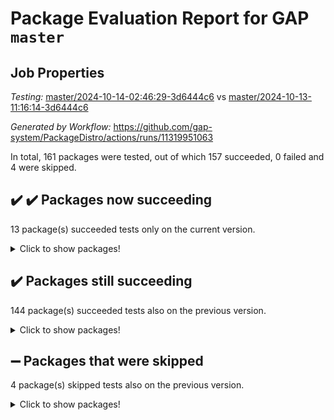 # Package Evaluation Report for GAP `master`

## Job Properties

*Testing:* [master/2024-10-14-02:46:29-3d6444c6](https://github.com/gap-system/PackageDistro/blob/data/reports/master/2024-10-14-02:46:29-3d6444c6) vs [master/2024-10-13-11:16:14-3d6444c6](https://github.com/gap-system/PackageDistro/blob/data/reports/master/2024-10-13-11:16:14-3d6444c6)

*Generated by Workflow:* https://github.com/gap-system/PackageDistro/actions/runs/11319951063

In total, 161 packages were tested, out of which 157 succeeded, 0 failed and 4 were skipped.

## :heavy_check_mark: :heavy_check_mark: Packages now succeeding

13 package(s) succeeded tests only on the current version.
<details><summary>Click to show packages!</summary>

- atlasrep 2.1.9 [(success)](https://github.com/gap-system/PackageDistro/actions/runs/11319951063/job/31476974713) vs atlasrep 2.1.9 [(failure)](https://github.com/gap-system/PackageDistro/actions/runs/11313005710/job/31462839417)
- corefreesub 0.6 [(success)](https://github.com/gap-system/PackageDistro/actions/runs/11319951063/job/31476980826) vs corefreesub 0.6 [(failure)](https://github.com/gap-system/PackageDistro/actions/runs/11313005710/job/31462843029)
- ctbllib 1.3.9 [(success)](https://github.com/gap-system/PackageDistro/actions/runs/11319951063/job/31476981980) vs ctbllib 1.3.9 [(failure)](https://github.com/gap-system/PackageDistro/actions/runs/11313005710/job/31462843556)
- cubefree 1.19 [(success)](https://github.com/gap-system/PackageDistro/actions/runs/11319951063/job/31476982204) vs cubefree 1.19 [(failure)](https://github.com/gap-system/PackageDistro/actions/runs/11313005710/job/31462843614)
- grpconst 2.6.5 [(success)](https://github.com/gap-system/PackageDistro/actions/runs/11319951063/job/31476986018) vs grpconst 2.6.5 [(failure)](https://github.com/gap-system/PackageDistro/actions/runs/11313005710/job/31462845832)
- lins 0.9 [(success)](https://github.com/gap-system/PackageDistro/actions/runs/11319951063/job/31476988666) vs lins 0.9 [(failure)](https://github.com/gap-system/PackageDistro/actions/runs/11313005710/job/31462847567)
- majoranaalgebras 1.5.2 [(success)](https://github.com/gap-system/PackageDistro/actions/runs/11319951063/job/31476989059) vs majoranaalgebras 1.5.2 [(failure)](https://github.com/gap-system/PackageDistro/actions/runs/11313005710/job/31462847902)
- orb 4.9.1 [(success)](https://github.com/gap-system/PackageDistro/actions/runs/11319951063/job/31476990720) vs orb 4.9.1 [(failure)](https://github.com/gap-system/PackageDistro/actions/runs/11313005710/job/31462849512)
- packagemanager 1.6 [(success)](https://github.com/gap-system/PackageDistro/actions/runs/11319951063/job/31476990826) vs packagemanager 1.6 [(failure)](https://github.com/gap-system/PackageDistro/actions/runs/11313005710/job/31462849596)
- recog 1.4.2 [(success)](https://github.com/gap-system/PackageDistro/actions/runs/11319951063/job/31476992578) vs recog 1.4.2 [(failure)](https://github.com/gap-system/PackageDistro/actions/runs/11313005710/job/31462850345)
- utils 0.85 [(success)](https://github.com/gap-system/PackageDistro/actions/runs/11319951063/job/31476996570) vs utils 0.85 [(failure)](https://github.com/gap-system/PackageDistro/actions/runs/11313005710/job/31462852388)
- wedderga 4.10.5 [(success)](https://github.com/gap-system/PackageDistro/actions/runs/11319951063/job/31476997080) vs wedderga 4.10.5 [(failure)](https://github.com/gap-system/PackageDistro/actions/runs/11313005710/job/31462852587)
- xmod 2.92 [(success)](https://github.com/gap-system/PackageDistro/actions/runs/11319951063/job/31476997179) vs xmod 2.92 [(failure)](https://github.com/gap-system/PackageDistro/actions/runs/11313005710/job/31462852662)
</details>

## :heavy_check_mark: Packages still succeeding

144 package(s) succeeded tests also on the previous version.
<details><summary>Click to show packages!</summary>

- 4ti2interface 2023.02-04 [(success)](https://github.com/gap-system/PackageDistro/actions/runs/11319951063/job/31476973989)
- ace 5.6.2 [(success)](https://github.com/gap-system/PackageDistro/actions/runs/11319951063/job/31476974133)
- aclib 1.3.2 [(success)](https://github.com/gap-system/PackageDistro/actions/runs/11319951063/job/31476974273)
- agt 0.3.1 [(success)](https://github.com/gap-system/PackageDistro/actions/runs/11319951063/job/31476974382)
- alnuth 3.2.1 [(success)](https://github.com/gap-system/PackageDistro/actions/runs/11319951063/job/31476974492)
- anupq 3.3.0 [(success)](https://github.com/gap-system/PackageDistro/actions/runs/11319951063/job/31476974613)
- autodoc 2023.06.19 [(success)](https://github.com/gap-system/PackageDistro/actions/runs/11319951063/job/31476974822)
- automata 1.16 [(success)](https://github.com/gap-system/PackageDistro/actions/runs/11319951063/job/31476974940)
- automgrp 1.3.2 [(success)](https://github.com/gap-system/PackageDistro/actions/runs/11319951063/job/31476977613)
- autpgrp 1.11 [(success)](https://github.com/gap-system/PackageDistro/actions/runs/11319951063/job/31476977959)
- cap 2024.09-23 [(success)](https://github.com/gap-system/PackageDistro/actions/runs/11319951063/job/31476978178)
- caratinterface 2.3.6 [(success)](https://github.com/gap-system/PackageDistro/actions/runs/11319951063/job/31476979089)
- cddinterface 2024.09.02 [(success)](https://github.com/gap-system/PackageDistro/actions/runs/11319951063/job/31476980157)
- circle 1.6.6 [(success)](https://github.com/gap-system/PackageDistro/actions/runs/11319951063/job/31476980298)
- classicpres 1.22 [(success)](https://github.com/gap-system/PackageDistro/actions/runs/11319951063/job/31476980427)
- cohomolo 1.6.11 [(success)](https://github.com/gap-system/PackageDistro/actions/runs/11319951063/job/31476980534)
- congruence 1.2.7 [(success)](https://github.com/gap-system/PackageDistro/actions/runs/11319951063/job/31476980689)
- corelg 1.57 [(success)](https://github.com/gap-system/PackageDistro/actions/runs/11319951063/job/31476980951)
- crime 1.6 [(success)](https://github.com/gap-system/PackageDistro/actions/runs/11319951063/job/31476981106)
- crisp 1.4.6 [(success)](https://github.com/gap-system/PackageDistro/actions/runs/11319951063/job/31476981258)
- crypting 0.10.5 [(success)](https://github.com/gap-system/PackageDistro/actions/runs/11319951063/job/31476981417)
- cryst 4.1.27 [(success)](https://github.com/gap-system/PackageDistro/actions/runs/11319951063/job/31476981586)
- crystcat 1.1.10 [(success)](https://github.com/gap-system/PackageDistro/actions/runs/11319951063/job/31476981818)
- curlinterface 2.4.0 [(success)](https://github.com/gap-system/PackageDistro/actions/runs/11319951063/job/31476982349)
- cvec 2.8.2 [(success)](https://github.com/gap-system/PackageDistro/actions/runs/11319951063/job/31476982455)
- datastructures 0.3.1 [(success)](https://github.com/gap-system/PackageDistro/actions/runs/11319951063/job/31476982584)
- deepthought 1.0.7 [(success)](https://github.com/gap-system/PackageDistro/actions/runs/11319951063/job/31476982701)
- design 1.8 [(success)](https://github.com/gap-system/PackageDistro/actions/runs/11319951063/job/31476982808)
- difsets 2.3.1 [(success)](https://github.com/gap-system/PackageDistro/actions/runs/11319951063/job/31476982937)
- digraphs 1.9.0 [(success)](https://github.com/gap-system/PackageDistro/actions/runs/11319951063/job/31476983070)
- edim 1.3.8 [(success)](https://github.com/gap-system/PackageDistro/actions/runs/11319951063/job/31476983207)
- example 4.3.4 [(success)](https://github.com/gap-system/PackageDistro/actions/runs/11319951063/job/31476983320)
- examplesforhomalg 2023.10-01 [(success)](https://github.com/gap-system/PackageDistro/actions/runs/11319951063/job/31476983444)
- factint 1.6.3 [(success)](https://github.com/gap-system/PackageDistro/actions/runs/11319951063/job/31476983583)
- ferret 1.0.14 [(success)](https://github.com/gap-system/PackageDistro/actions/runs/11319951063/job/31476983678)
- fga 1.5.0 [(success)](https://github.com/gap-system/PackageDistro/actions/runs/11319951063/job/31476983792)
- fining 1.5.6 [(success)](https://github.com/gap-system/PackageDistro/actions/runs/11319951063/job/31476983880)
- float 1.0.5 [(success)](https://github.com/gap-system/PackageDistro/actions/runs/11319951063/job/31476984015)
- format 1.4.4 [(success)](https://github.com/gap-system/PackageDistro/actions/runs/11319951063/job/31476984164)
- forms 1.2.12 [(success)](https://github.com/gap-system/PackageDistro/actions/runs/11319951063/job/31476984280)
- fplsa 1.2.6 [(success)](https://github.com/gap-system/PackageDistro/actions/runs/11319951063/job/31476984406)
- fr 2.4.13 [(success)](https://github.com/gap-system/PackageDistro/actions/runs/11319951063/job/31476984511)
- francy 2.0.3 [(success)](https://github.com/gap-system/PackageDistro/actions/runs/11319951063/job/31476984641)
- fwtree 1.3 [(success)](https://github.com/gap-system/PackageDistro/actions/runs/11319951063/job/31476984751)
- gapdoc 1.6.7 [(success)](https://github.com/gap-system/PackageDistro/actions/runs/11319951063/job/31476984885)
- gauss 2023.08-01 [(success)](https://github.com/gap-system/PackageDistro/actions/runs/11319951063/job/31476984974)
- gaussforhomalg 2024.08-01 [(success)](https://github.com/gap-system/PackageDistro/actions/runs/11319951063/job/31476985084)
- gbnp 1.1.0 [(success)](https://github.com/gap-system/PackageDistro/actions/runs/11319951063/job/31476985205)
- generalizedmorphismsforcap 2024.09-02 [(success)](https://github.com/gap-system/PackageDistro/actions/runs/11319951063/job/31476985304)
- genss 1.6.9 [(success)](https://github.com/gap-system/PackageDistro/actions/runs/11319951063/job/31476985408)
- gradedmodules 2024.01-01 [(success)](https://github.com/gap-system/PackageDistro/actions/runs/11319951063/job/31476985514)
- gradedringforhomalg 2024.07-01 [(success)](https://github.com/gap-system/PackageDistro/actions/runs/11319951063/job/31476985616)
- grape 4.9.2 [(success)](https://github.com/gap-system/PackageDistro/actions/runs/11319951063/job/31476985762)
- groupoids 1.76 [(success)](https://github.com/gap-system/PackageDistro/actions/runs/11319951063/job/31476985899)
- guarana 0.96.3 [(success)](https://github.com/gap-system/PackageDistro/actions/runs/11319951063/job/31476986114)
- guava 3.19 [(success)](https://github.com/gap-system/PackageDistro/actions/runs/11319951063/job/31476986207)
- hap 1.65 [(success)](https://github.com/gap-system/PackageDistro/actions/runs/11319951063/job/31476986376)
- hapcryst 0.1.15 [(success)](https://github.com/gap-system/PackageDistro/actions/runs/11319951063/job/31476986495)
- hecke 1.5.4 [(success)](https://github.com/gap-system/PackageDistro/actions/runs/11319951063/job/31476986595)
- help 4.0 [(success)](https://github.com/gap-system/PackageDistro/actions/runs/11319951063/job/31476986696)
- homalg 2024.01-01 [(success)](https://github.com/gap-system/PackageDistro/actions/runs/11319951063/job/31476986790)
- homalgtocas 2023.11-01 [(success)](https://github.com/gap-system/PackageDistro/actions/runs/11319951063/job/31476986913)
- idrel 2.48 [(success)](https://github.com/gap-system/PackageDistro/actions/runs/11319951063/job/31476987026)
- images 1.3.3 [(success)](https://github.com/gap-system/PackageDistro/actions/runs/11319951063/job/31476987122)
- intpic 0.4.0 [(success)](https://github.com/gap-system/PackageDistro/actions/runs/11319951063/job/31476987232)
- io 4.9.0 [(success)](https://github.com/gap-system/PackageDistro/actions/runs/11319951063/job/31476987340)
- io_forhomalg 2023.02-04 [(success)](https://github.com/gap-system/PackageDistro/actions/runs/11319951063/job/31476987444)
- irredsol 1.4.4 [(success)](https://github.com/gap-system/PackageDistro/actions/runs/11319951063/job/31476987542)
- json 2.2.2 [(success)](https://github.com/gap-system/PackageDistro/actions/runs/11319951063/job/31476987651)
- jupyterkernel 1.5.1 [(success)](https://github.com/gap-system/PackageDistro/actions/runs/11319951063/job/31476987734)
- jupyterviz 1.5.6 [(success)](https://github.com/gap-system/PackageDistro/actions/runs/11319951063/job/31476987828)
- kan 1.37 [(success)](https://github.com/gap-system/PackageDistro/actions/runs/11319951063/job/31476987924)
- kbmag 1.5.11 [(success)](https://github.com/gap-system/PackageDistro/actions/runs/11319951063/job/31476988035)
- laguna 3.9.7 [(success)](https://github.com/gap-system/PackageDistro/actions/runs/11319951063/job/31476988154)
- liealgdb 2.2.1 [(success)](https://github.com/gap-system/PackageDistro/actions/runs/11319951063/job/31476988247)
- liepring 2.9.1 [(success)](https://github.com/gap-system/PackageDistro/actions/runs/11319951063/job/31476988353)
- liering 2.4.2 [(success)](https://github.com/gap-system/PackageDistro/actions/runs/11319951063/job/31476988466)
- linearalgebraforcap 2024.09-04 [(success)](https://github.com/gap-system/PackageDistro/actions/runs/11319951063/job/31476988565)
- localizeringforhomalg 2023.10-01 [(success)](https://github.com/gap-system/PackageDistro/actions/runs/11319951063/job/31476988761)
- loops 3.4.4 [(success)](https://github.com/gap-system/PackageDistro/actions/runs/11319951063/job/31476988865)
- lpres 1.1.1 [(success)](https://github.com/gap-system/PackageDistro/actions/runs/11319951063/job/31476988954)
- mapclass 1.4.6 [(success)](https://github.com/gap-system/PackageDistro/actions/runs/11319951063/job/31476989146)
- matgrp 0.70 [(success)](https://github.com/gap-system/PackageDistro/actions/runs/11319951063/job/31476989255)
- matricesforhomalg 2024.08-05 [(success)](https://github.com/gap-system/PackageDistro/actions/runs/11319951063/job/31476989353)
- modisom 3.0.0 [(success)](https://github.com/gap-system/PackageDistro/actions/runs/11319951063/job/31476989440)
- modulepresentationsforcap 2024.09-02 [(success)](https://github.com/gap-system/PackageDistro/actions/runs/11319951063/job/31476989546)
- modules 2024.01-01 [(success)](https://github.com/gap-system/PackageDistro/actions/runs/11319951063/job/31476989642)
- monoidalcategories 2024.09-05 [(success)](https://github.com/gap-system/PackageDistro/actions/runs/11319951063/job/31476989790)
- nconvex 2022.09-01 [(success)](https://github.com/gap-system/PackageDistro/actions/runs/11319951063/job/31476989889)
- nilmat 1.4.2 [(success)](https://github.com/gap-system/PackageDistro/actions/runs/11319951063/job/31476990007)
- nock 1.5 [(success)](https://github.com/gap-system/PackageDistro/actions/runs/11319951063/job/31476990137)
- normalizinterface 1.3.7 [(success)](https://github.com/gap-system/PackageDistro/actions/runs/11319951063/job/31476990244)
- nq 2.5.11 [(success)](https://github.com/gap-system/PackageDistro/actions/runs/11319951063/job/31476990363)
- numericalsgps 1.4.0 [(success)](https://github.com/gap-system/PackageDistro/actions/runs/11319951063/job/31476990464)
- openmath 11.5.3 [(success)](https://github.com/gap-system/PackageDistro/actions/runs/11319951063/job/31476990595)
- patternclass 2.4.5 [(success)](https://github.com/gap-system/PackageDistro/actions/runs/11319951063/job/31476990938)
- permut 2.0.5 [(success)](https://github.com/gap-system/PackageDistro/actions/runs/11319951063/job/31476991064)
- polenta 1.3.10 [(success)](https://github.com/gap-system/PackageDistro/actions/runs/11319951063/job/31476991188)
- polymaking 0.8.7 [(success)](https://github.com/gap-system/PackageDistro/actions/runs/11319951063/job/31476991311)
- primgrp 3.4.4 [(success)](https://github.com/gap-system/PackageDistro/actions/runs/11319951063/job/31476991457)
- profiling 2.6.0 [(success)](https://github.com/gap-system/PackageDistro/actions/runs/11319951063/job/31476991590)
- qdistrnd 0.9.4 [(success)](https://github.com/gap-system/PackageDistro/actions/runs/11319951063/job/31476991713)
- qpa 1.35 [(success)](https://github.com/gap-system/PackageDistro/actions/runs/11319951063/job/31476991828)
- quagroup 1.8.4 [(success)](https://github.com/gap-system/PackageDistro/actions/runs/11319951063/job/31476991930)
- radiroot 2.9 [(success)](https://github.com/gap-system/PackageDistro/actions/runs/11319951063/job/31476992118)
- rcwa 4.7.1 [(success)](https://github.com/gap-system/PackageDistro/actions/runs/11319951063/job/31476992255)
- rds 1.8 [(success)](https://github.com/gap-system/PackageDistro/actions/runs/11319951063/job/31476992440)
- repndecomp 1.3.0 [(success)](https://github.com/gap-system/PackageDistro/actions/runs/11319951063/job/31476992722)
- repsn 3.1.2 [(success)](https://github.com/gap-system/PackageDistro/actions/runs/11319951063/job/31476992860)
- resclasses 4.7.3 [(success)](https://github.com/gap-system/PackageDistro/actions/runs/11319951063/job/31476992999)
- ringsforhomalg 2024.06-01 [(success)](https://github.com/gap-system/PackageDistro/actions/runs/11319951063/job/31476993115)
- sco 2023.08-01 [(success)](https://github.com/gap-system/PackageDistro/actions/runs/11319951063/job/31476993258)
- scscp 2.4.3 [(success)](https://github.com/gap-system/PackageDistro/actions/runs/11319951063/job/31476993392)
- semigroups 5.3.7 [(success)](https://github.com/gap-system/PackageDistro/actions/runs/11319951063/job/31476993523)
- sglppow 2.4 [(success)](https://github.com/gap-system/PackageDistro/actions/runs/11319951063/job/31476993626)
- sgpviz 0.999.6 [(success)](https://github.com/gap-system/PackageDistro/actions/runs/11319951063/job/31476993734)
- simpcomp 2.1.14 [(success)](https://github.com/gap-system/PackageDistro/actions/runs/11319951063/job/31476993870)
- singular 2024.06.03 [(success)](https://github.com/gap-system/PackageDistro/actions/runs/11319951063/job/31476994005)
- sl2reps 1.1 [(success)](https://github.com/gap-system/PackageDistro/actions/runs/11319951063/job/31476994115)
- sla 1.6.2 [(success)](https://github.com/gap-system/PackageDistro/actions/runs/11319951063/job/31476994250)
- smallantimagmas 0.2.12 [(success)](https://github.com/gap-system/PackageDistro/actions/runs/11319951063/job/31476994375)
- smallgrp 1.5.4 [(success)](https://github.com/gap-system/PackageDistro/actions/runs/11319951063/job/31476994499)
- smallsemi 0.7.1 [(success)](https://github.com/gap-system/PackageDistro/actions/runs/11319951063/job/31476994599)
- sonata 2.9.6 [(success)](https://github.com/gap-system/PackageDistro/actions/runs/11319951063/job/31476994710)
- sophus 1.27 [(success)](https://github.com/gap-system/PackageDistro/actions/runs/11319951063/job/31476994827)
- sotgrps 1.3 [(success)](https://github.com/gap-system/PackageDistro/actions/runs/11319951063/job/31476994965)
- spinsym 1.5.2 [(success)](https://github.com/gap-system/PackageDistro/actions/runs/11319951063/job/31476995070)
- standardff 1.0 [(success)](https://github.com/gap-system/PackageDistro/actions/runs/11319951063/job/31476995186)
- symbcompcc 1.3.2 [(success)](https://github.com/gap-system/PackageDistro/actions/runs/11319951063/job/31476995314)
- thelma 1.3 [(success)](https://github.com/gap-system/PackageDistro/actions/runs/11319951063/job/31476995442)
- tomlib 1.2.11 [(success)](https://github.com/gap-system/PackageDistro/actions/runs/11319951063/job/31476995536)
- toolsforhomalg 2024.09-01 [(success)](https://github.com/gap-system/PackageDistro/actions/runs/11319951063/job/31476995655)
- toric 1.9.6 [(success)](https://github.com/gap-system/PackageDistro/actions/runs/11319951063/job/31476995760)
- toricvarieties 2022.07.13 [(success)](https://github.com/gap-system/PackageDistro/actions/runs/11319951063/job/31476995865)
- transgrp 3.6.5 [(success)](https://github.com/gap-system/PackageDistro/actions/runs/11319951063/job/31476995984)
- typeset 1.2.2 [(success)](https://github.com/gap-system/PackageDistro/actions/runs/11319951063/job/31476996080)
- ugaly 4.1.3 [(success)](https://github.com/gap-system/PackageDistro/actions/runs/11319951063/job/31476996196)
- unipot 1.6 [(success)](https://github.com/gap-system/PackageDistro/actions/runs/11319951063/job/31476996295)
- unitlib 4.2.0 [(success)](https://github.com/gap-system/PackageDistro/actions/runs/11319951063/job/31476996428)
- uuid 0.7 [(success)](https://github.com/gap-system/PackageDistro/actions/runs/11319951063/job/31476996696)
- walrus 0.9991 [(success)](https://github.com/gap-system/PackageDistro/actions/runs/11319951063/job/31476996982)
- xmodalg 1.23 [(success)](https://github.com/gap-system/PackageDistro/actions/runs/11319951063/job/31476997277)
- yangbaxter 0.10.6 [(success)](https://github.com/gap-system/PackageDistro/actions/runs/11319951063/job/31476997406)
- zeromqinterface 0.16 [(success)](https://github.com/gap-system/PackageDistro/actions/runs/11319951063/job/31476997507)
</details>

## :heavy_minus_sign: Packages that were skipped

4 package(s) skipped tests also on the previous version.
<details><summary>Click to show packages!</summary>

- browse 1.8.21 [(skipped)](https://github.com/gap-system/PackageDistro/actions/runs/11319951063/job/31476745623)
- itc 1.5.1 [(skipped)](https://github.com/gap-system/PackageDistro/actions/runs/11319951063/job/31476745623)
- polycyclic 2.16 [(skipped)](https://github.com/gap-system/PackageDistro/actions/runs/11319951063/job/31476745623)
- xgap 4.32 [(skipped)](https://github.com/gap-system/PackageDistro/actions/runs/11319951063/job/31476745623)
</details>

